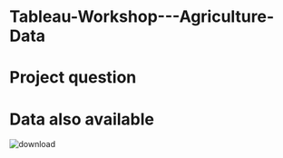 # Tableau-Workshop---Agriculture-Data
# Project question
# Data also available 
![download](https://user-images.githubusercontent.com/68018331/121812181-8d1a6a00-cc84-11eb-9654-1142d08ba502.png)

